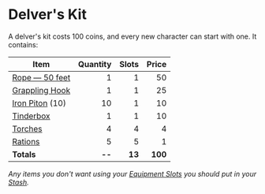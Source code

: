 # Delver's Kit

A delver's kit costs 100 coins, and every new character can start with one. It contains:

| Item                                                 | Quantity |  Slots |   Price |
| ---------------------------------------------------- | -------: | -----: | ------: |
| [Rope — 50 feet](50%20Coins/Rope%20—%2050%20feet.md) |        1 |      1 |      50 |
| [Grappling Hook](25%20Coins/Grappling%20Hook.md)     |        1 |      1 |      25 |
| [Iron Piton](10%20Coins/Iron%20Piton.md) (10)        |       10 |      1 |      10 |
| [Tinderbox](10%20Coins/Tinderbox.md)                 |        1 |      1 |      10 |
| [Torches](1%20Coin/Torch.md)                         |        4 |      4 |       4 |
| [Rations](1%20Coin/Ration.md)                        |        5 |      5 |       1 |
| **Totals**                                           |   **--** | **13** | **100** |

*Any items you don't want using your [Equipment Slots](../Equipment%20Slot.md) you should put in your [Stash](../../Player%20Characters/Derived%20Statistics/Stash.md).*
